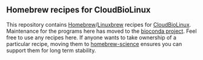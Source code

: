 ## Homebrew recipes for CloudBioLinux

This repository contains [Homebrew][1]/[Linuxbrew][2] recipes for
[CloudBioLinux][3]. Maintenance for the programs here has moved to
the [bioconda project](https://github.com/bioconda/bioconda-recipes).
Feel free to use any recipes here. If anyone wants to take ownership of a
particular recipe, moving them to [homebrew-science][4] ensures you can support
them for long term stability.

[1]: http://brew.sh/
[2]: https://github.com/homebrew/linuxbrew
[3]: https://github.com/chapmanb/cloudbiolinux
[4]: https://github.com/Homebrew/homebrew-science
